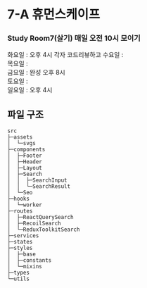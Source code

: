 # 7-A 휴먼스케이프

### Study Room7(살기) 매일 오전 10시 모이기 

화요일 : 오후 4시 각자 코드리뷰하고 
수요일 :  
목요일 :  
금요일 : 완성 오후 8시  
토요일 :  
일요일 : 오후 4시  


## 파일 구조

```
src
├─assets
│  └─svgs
├─components
│  ├─Footer
│  ├─Header
│  ├─Layout
│  ├─Search
│  │  ├─SearchInput
│  │  └─SearchResult
│  └─Seo
├─hooks
│  └─worker
├─routes
│  ├─ReactQuerySearch
│  ├─RecoilSearch
│  └─ReduxToolkitSearch
├─services
├─states
├─styles
│  ├─base
│  ├─constants
│  └─mixins
├─types
└─utils
```

